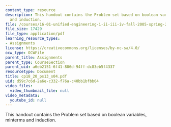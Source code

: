 ```yaml
---
content_type: resource
description: This handout contains the Problem set based on boolean variables, minterms
  and induction.
file: /courses/16-01-unified-engineering-i-ii-iii-iv-fall-2005-spring-2006/d59c7c6d2a6ec332f76ac40bb1bfbb64_cp18_20_ps13_s04.pdf
file_size: 17429
file_type: application/pdf
learning_resource_types:
- Assignments
license: https://creativecommons.org/licenses/by-nc-sa/4.0/
ocw_type: OCWFile
parent_title: Assignments
parent_type: CourseSection
parent_uid: a6eb2151-6f41-806d-94ff-dc83eb5f4337
resourcetype: Document
title: cp18_20_ps13_s04.pdf
uid: d59c7c6d-2a6e-c332-f76a-c40bb1bfbb64
video_files:
  video_thumbnail_file: null
video_metadata:
  youtube_id: null
---
```

This handout contains the Problem set based on boolean variables, minterms and induction.